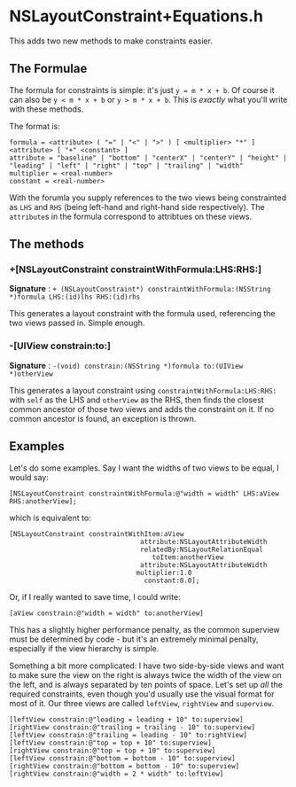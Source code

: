 # NSLayoutConstraint+Equations.h

This adds two new methods to make constraints easier.

## The Formulae

The formula for constraints is simple: it's just `y = m * x + b`. Of course it can also be `y < m * x + b` or `y > m * x + b`. This is *exactly* what you'll write with these methods.

The format is:

    formula = <attribute> ( "=" | "<" | ">" ) [ <multiplier> "*" ] <attribute> [ "+" <constant> ]
    attribute = "baseline" | "bottom" | "centerX" | "centerY" | "height" | "leading" | "left" | "right" | "top" | "trailing" | "width"
    multiplier = <real-number>
    constant = <real-number>
    
With the forumla you supply references to the two views being constrainted as `LHS` and `RHS` (being left-hand and right-hand side respectively). The `attribute`s in the formula correspond to attribtues on these views.

## The methods

###  +[NSLayoutConstraint constraintWithFormula:LHS:RHS:]

**Signature** : `+ (NSLayoutConstraint*) constraintWithFormula:(NSString *)formula LHS:(id)lhs RHS:(id)rhs`

This generates a layout constraint with the formula used, referencing the two views passed in. Simple enough.

###  -[UIView constrain:to:]

**Signature** : `-(void) constrain:(NSString *)formula to:(UIView *)otherView`

This generates a layout constraint using `constraintWithFormula:LHS:RHS:` with `self` as the LHS and `otherView` as the RHS, then finds the closest common ancestor of those two views and adds the constraint on it. If no common ancestor is found, an exception is thrown.

## Examples

Let's do some examples. Say I want the widths of two views to be equal, I would say:

    [NSLayoutConstraint constraintWithFormula:@"width = width" LHS:aView RHS:anotherView];

which is equivalent to:
    
    [NSLayoutConstraint constraintWithItem:aView
                                     attribute:NSLayoutAttributeWidth
                                     relatedBy:NSLayoutRelationEqual
                                        toItem:anotherView
                                     attribute:NSLayoutAttributeWidth
                                    multiplier:1.0
                                      constant:0.0];

Or, if I really wanted to save time, I could write:

    [aView constrain:@"width = width" to:anotherView]

This has a slightly higher performance penalty, as the common superview must be determined by code - but it's an extremely minimal penalty, especially if the view hierarchy is simple.

Something a bit more complicated: I have two side-by-side views and want to make sure the view on the right is always twice the width of the view on the left, and is always separated by ten points of space. Let's set up *all* the required constraints, even though you'd usually use the visual format for most of it. Our three views are called `leftView`, `rightView` and `superview`.

    [leftView constrain:@"leading = leading + 10" to:superview]
    [rightView constrain:@"trailing = trailing - 10" to:superview]
    [leftView constrain:@"trailing = leading - 10" to:rightView]
    [leftView constrain:@"top = top + 10" to:superview]
    [rightView constrain:@"top = top + 10" to:superview]
    [leftView constrain:@"bottom = bottom - 10" to:superview]
    [rightView constrain:@"bottom = bottom - 10" to:superview]
    [rightView constrain:@"width = 2 * width" to:leftView]